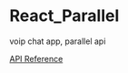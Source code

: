 # React_Parallel
voip chat app, parallel api

[API Reference](https://github.com/okanon/React_Parallel/wiki/API-Reference)
